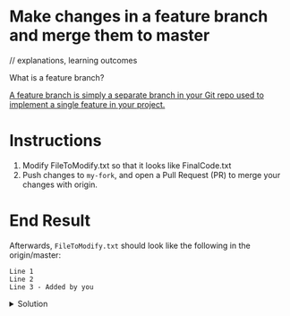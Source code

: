 # Make changes in a feature branch and merge them to master

// explanations, learning outcomes

What is a feature branch?

[A feature branch is simply a separate branch in your Git repo used to implement a single feature in your project.](https://bocoup.com/blog/git-workflow-walkthrough-feature-branches)

# Instructions
1. Modify FileToModify.txt so that it looks like FinalCode.txt
1. Push changes to `my-fork`, and open a Pull Request (PR) to merge your changes with origin. 

# End Result
Afterwards, `FileToModify.txt` should look like the following in the origin/master:
```
Line 1 
Line 2
Line 3 - Added by you
```

<details>
  <summary>Solution</summary>
  
In code:
1. Add a new line to FileToModify.txt, save file.

In Terminal:
1. Stage your changes 
```git stage -A```
1. `git commit -m "your commit message" ` // commits changes
1. `git push -u my-fork scenario1` // pushes changes from your current branch `scenario1` to the remote `my-fork`

On Github:
1. Open a Pull Request to merge changes from `my-fork` to `master-your-name` branch in origin. 
</details>